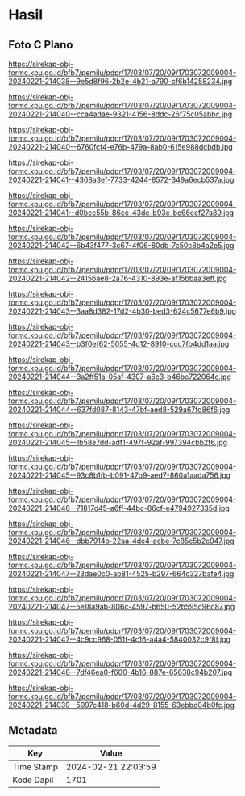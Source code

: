 # Hasil

## Foto C Plano

https://sirekap-obj-formc.kpu.go.id/bfb7/pemilu/pdpr/17/03/07/20/09/1703072009004-20240221-214038--9e5d8f96-2b2e-4b21-a790-cf6b14258234.jpg

https://sirekap-obj-formc.kpu.go.id/bfb7/pemilu/pdpr/17/03/07/20/09/1703072009004-20240221-214040--cca4adae-9321-4156-8ddc-26f75c05abbc.jpg

https://sirekap-obj-formc.kpu.go.id/bfb7/pemilu/pdpr/17/03/07/20/09/1703072009004-20240221-214040--6760fcf4-e76b-479a-8ab0-615e988dcbdb.jpg

https://sirekap-obj-formc.kpu.go.id/bfb7/pemilu/pdpr/17/03/07/20/09/1703072009004-20240221-214041--4368a3ef-7733-4244-8572-349a6ecb537a.jpg

https://sirekap-obj-formc.kpu.go.id/bfb7/pemilu/pdpr/17/03/07/20/09/1703072009004-20240221-214041--d0bce55b-86ec-43de-b93c-bc66ecf27a89.jpg

https://sirekap-obj-formc.kpu.go.id/bfb7/pemilu/pdpr/17/03/07/20/09/1703072009004-20240221-214042--6b43f477-3c67-4f06-80db-7c50c8b4a2e5.jpg

https://sirekap-obj-formc.kpu.go.id/bfb7/pemilu/pdpr/17/03/07/20/09/1703072009004-20240221-214042--24156ae8-2a76-4310-893e-af15bbaa3eff.jpg

https://sirekap-obj-formc.kpu.go.id/bfb7/pemilu/pdpr/17/03/07/20/09/1703072009004-20240221-214043--3aa8d382-17d2-4b30-bed3-624c5677e6b9.jpg

https://sirekap-obj-formc.kpu.go.id/bfb7/pemilu/pdpr/17/03/07/20/09/1703072009004-20240221-214043--b3f0ef62-5055-4d12-8910-ccc7fb4dd1aa.jpg

https://sirekap-obj-formc.kpu.go.id/bfb7/pemilu/pdpr/17/03/07/20/09/1703072009004-20240221-214044--3a2ff51a-05af-4307-a6c3-b46be722064c.jpg

https://sirekap-obj-formc.kpu.go.id/bfb7/pemilu/pdpr/17/03/07/20/09/1703072009004-20240221-214044--637fd087-8143-47bf-aed8-529a67fd86f6.jpg

https://sirekap-obj-formc.kpu.go.id/bfb7/pemilu/pdpr/17/03/07/20/09/1703072009004-20240221-214045--1b58e7dd-adf1-497f-92af-997394cbb2f6.jpg

https://sirekap-obj-formc.kpu.go.id/bfb7/pemilu/pdpr/17/03/07/20/09/1703072009004-20240221-214045--93c8b1fb-b091-47b9-aed7-860a1aada756.jpg

https://sirekap-obj-formc.kpu.go.id/bfb7/pemilu/pdpr/17/03/07/20/09/1703072009004-20240221-214046--71817d45-a6ff-44bc-86cf-e4794927335d.jpg

https://sirekap-obj-formc.kpu.go.id/bfb7/pemilu/pdpr/17/03/07/20/09/1703072009004-20240221-214046--dbb7914b-22aa-4dc4-aebe-7c85e5b2e947.jpg

https://sirekap-obj-formc.kpu.go.id/bfb7/pemilu/pdpr/17/03/07/20/09/1703072009004-20240221-214047--23dae0c0-ab81-4525-b297-664c327bafe4.jpg

https://sirekap-obj-formc.kpu.go.id/bfb7/pemilu/pdpr/17/03/07/20/09/1703072009004-20240221-214047--5e18a9ab-806c-4597-b650-52b595c96c87.jpg

https://sirekap-obj-formc.kpu.go.id/bfb7/pemilu/pdpr/17/03/07/20/09/1703072009004-20240221-214047--4c9cc968-051f-4c16-a4a4-5840032c9f8f.jpg

https://sirekap-obj-formc.kpu.go.id/bfb7/pemilu/pdpr/17/03/07/20/09/1703072009004-20240221-214048--7df46ea0-f600-4b16-887e-65638c94b207.jpg

https://sirekap-obj-formc.kpu.go.id/bfb7/pemilu/pdpr/17/03/07/20/09/1703072009004-20240221-214039--5997c418-b60d-4d29-8155-63ebbd04b0fc.jpg


## Metadata

| Key        | Value               |
| ---------- | ------------------- |
| Time Stamp | 2024-02-21 22:03:59 |
| Kode Dapil | 1701                |



